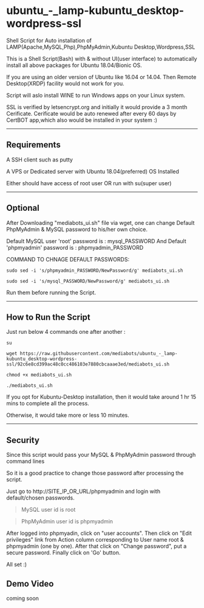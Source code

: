 # ubuntu_-_lamp-kubuntu_desktop-wordpress-ssl
Shell Script for Auto installation of LAMP(Apache,MySQL,Php),PhpMyAdmin,Kubuntu Desktop,Wordpress,SSL

This is a Shell Script(Bash) with & without UI(user interface) to automatically install all above packages for Ubuntu 18.04/Bionic OS.

If you are using an older version of Ubuntu like 16.04 or 14.04.
Then Remote Desktop(XRDP) facility would not work for you.

Script will aslo install WINE to run Windows apps on your Linux system.

SSL is verified by letsencrypt.org and initially it would provide a 3 month Cerificate.
Cerificate would be auto renewed after every 60 days by CertBOT app,which also would be installed in your system :)

---

## Requirements
A SSH client such as putty

A VPS or Dedicated server with Ubuntu 18.04(preferred) OS Installed

Either should have access of root user OR run with su(super user) 

---

## Optional
After Downloading "mediabots_ui.sh" file via wget, one can change Default PhpMyAdmin & MySQL password to his/her own choice.

Default MySQL user 'root' password is : mysql_PASSWORD
And
Default 'phpmyadmin' password is : phpmyadmin_PASSWORD

COMMAND TO CHNAGE DEFAULT PASSWORDS:

`sudo sed -i 's/phpmyadmin_PASSWORD/NewPassword/g' mediabots_ui.sh`

`sudo sed -i 's/mysql_PASSWORD/NewPassword/g' mediabots_ui.sh`

Run them before running the Script.

___

## How to Run the Script

Just run below 4 commands one after another :

`su`

`wget https://raw.githubusercontent.com/mediabots/ubuntu_-_lamp-kubuntu_desktop-wordpress-ssl/92c6e8cd399ac48c0cc486103e7880cbcaaae3ed/mediabots_ui.sh`

`chmod +x mediabots_ui.sh`

`./mediabots_ui.sh`

If you opt for Kubuntu-Desktop installation, then it would take around 1 hr 15 mins to complete all the process.

Otherwise, it would take more or less 10 minutes.

***

## Security
Since this script would pass your MySQL & PhpMyAdmin password through command lines

So it is a good practice to change those password after processing the script.

Just go to http://SITE_IP_OR_URL/phpmyadmin and login with default/chosen passwords.

>MySQL user id is root

>PhpMyAdmin user id is phpmyadmin

After logged into phpmyadin, click on "user accounts". Then click on "Edit privileges" link from Action column corresponding to User name root & phpmyadmin (one by one). After that click on "Change password", put a secure password. Finally click on 'Go' button.

All set :)

## Demo Video
coming soon

